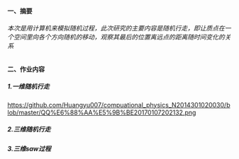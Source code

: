 #### 一、摘要
###### 本次是用计算机来模拟随机过程，此次研究的主要内容是随机行走，即让质点在一个空间里向各个方向随机的移动，观察其最后的位置离远点的距离随时间变化的关系
#### 二、作业内容
##### 1.一维随机行走
https://github.com/Huangyu007/compuational_physics_N2014301020030/blob/master/QQ%E6%88%AA%E5%9B%BE20170107202132.png
##### 2.三维随机行走
##### 3.三维saw过程
